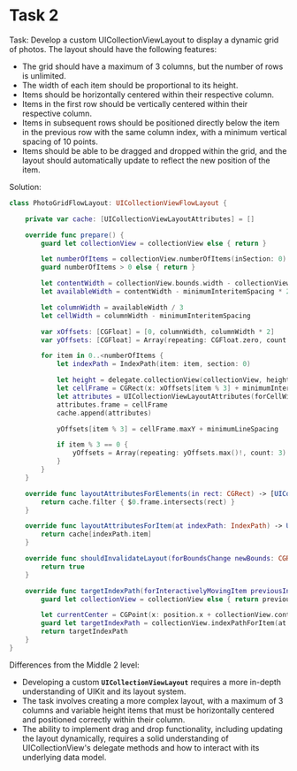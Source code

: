 # Task 2

Task: Develop a custom UICollectionViewLayout to display a dynamic grid of
photos. The layout should have the following features:

-   The grid should have a maximum of 3 columns, but the number of rows is
    unlimited.
-   The width of each item should be proportional to its height.
-   Items should be horizontally centered within their respective column.
-   Items in the first row should be vertically centered within their respective
    column.
-   Items in subsequent rows should be positioned directly below the item in the
    previous row with the same column index, with a minimum vertical spacing of
    10 points.
-   Items should be able to be dragged and dropped within the grid, and the
    layout should automatically update to reflect the new position of the item.

Solution:

```swift
class PhotoGridFlowLayout: UICollectionViewFlowLayout {

    private var cache: [UICollectionViewLayoutAttributes] = []

    override func prepare() {
        guard let collectionView = collectionView else { return }

        let numberOfItems = collectionView.numberOfItems(inSection: 0)
        guard numberOfItems > 0 else { return }

        let contentWidth = collectionView.bounds.width - collectionView.contentInset.left - collectionView.contentInset.right
        let availableWidth = contentWidth - minimumInteritemSpacing * 2

        let columnWidth = availableWidth / 3
        let cellWidth = columnWidth - minimumInteritemSpacing

        var xOffsets: [CGFloat] = [0, columnWidth, columnWidth * 2]
        var yOffsets: [CGFloat] = Array(repeating: CGFloat.zero, count: 3)

        for item in 0..<numberOfItems {
            let indexPath = IndexPath(item: item, section: 0)

            let height = delegate.collectionView(collectionView, heightForPhotoAtIndexPath: indexPath, withWidth: cellWidth)
            let cellFrame = CGRect(x: xOffsets[item % 3] + minimumInteritemSpacing, y: yOffsets[item % 3], width: cellWidth, height: height)
            let attributes = UICollectionViewLayoutAttributes(forCellWith: indexPath)
            attributes.frame = cellFrame
            cache.append(attributes)

            yOffsets[item % 3] = cellFrame.maxY + minimumLineSpacing

            if item % 3 == 0 {
                yOffsets = Array(repeating: yOffsets.max()!, count: 3)
            }
        }
    }

    override func layoutAttributesForElements(in rect: CGRect) -> [UICollectionViewLayoutAttributes]? {
        return cache.filter { $0.frame.intersects(rect) }
    }

    override func layoutAttributesForItem(at indexPath: IndexPath) -> UICollectionViewLayoutAttributes? {
        return cache[indexPath.item]
    }

    override func shouldInvalidateLayout(forBoundsChange newBounds: CGRect) -> Bool {
        return true
    }

    override func targetIndexPath(forInteractivelyMovingItem previousIndexPath: IndexPath, withPosition position: CGPoint) -> IndexPath {
        guard let collectionView = collectionView else { return previousIndexPath }

        let currentCenter = CGPoint(x: position.x + collectionView.contentOffset.x, y: position.y + collectionView.contentOffset.y)
        guard let targetIndexPath = collectionView.indexPathForItem(at: currentCenter) else { return previousIndexPath }
        return targetIndexPath
    }
}
```

Differences from the Middle 2 level:

-   Developing a custom **`UICollectionViewLayout`** requires a more in-depth
    understanding of UIKit and its layout system.
-   The task involves creating a more complex layout, with a maximum of 3
    columns and variable height items that must be horizontally centered and
    positioned correctly within their column.
-   The ability to implement drag and drop functionality, including updating the
    layout dynamically, requires a solid understanding of UICollectionView's
    delegate methods and how to interact with its underlying data model.
